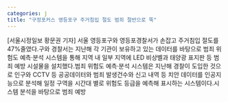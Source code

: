 ```yaml
---
categories: j
title: "구정포커스 영등포구 주거침입 절도 범죄 절반으로 뚝"
---
```

[서울시정일보 황문권 기자] 서울 영등포구와 영등포경찰서가 손잡고 주거침입 절도를 47%줄였다.구와 경찰서는 지난해 각 기관이 보유하고 있는 데이터를 바탕으로 범죄 위험도 예측·분석 시스템을 통해 지역 내 일부 지역에 LED 비상벨과 태양광 표지판 등 범죄 예방 시설물을 설치했다.범죄 위험도 예측·분석 시스템은 지난해 경찰이 도입한 것으로 인구와 CCTV 등 공공데이터와 범죄 발생건수와 신고 내역 등 치안 데이터를 인공지능으로 분석해 일정 구역을 시간대 별로 위험도 등급을 예측해 표시하는 시스템이다.시스템 분석을 바탕으로 범죄 예방